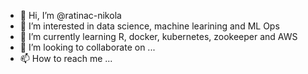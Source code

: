 - 👋 Hi, I’m @ratinac-nikola
- 👀 I’m interested in data science, machine learining and ML Ops
- 🌱 I’m currently learning R, docker, kubernetes, zookeeper and AWS
- 💞️ I’m looking to collaborate on ... 
- 📫 How to reach me ...

<!---
ratinac-nikola/ratinac-nikola is a ✨ special ✨ repository because its `README.md` (this file) appears on your GitHub profile.
You can click the Preview link to take a look at your changes.
--->
